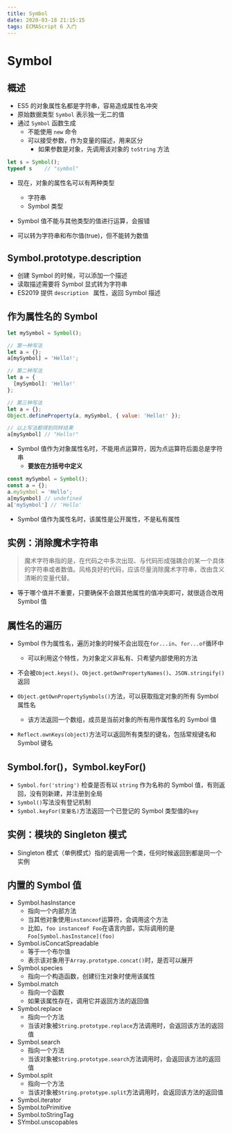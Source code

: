 ```yaml
---
title: Symbol
date: 2020-03-18 21:15:15
tags: ECMAScript 6 入门
---
```




# Symbol

## 概述

* ES5 的对象属性名都是字符串，容易造成属性名冲突
* 原始数据类型 `Symbol` 表示独一无二的值
* 通过 `Symbol` 函数生成
	* 不能使用 `new` 命令
	* 可以接受参数，作为变量的描述，用来区分
		* 如果参数是对象，先调用该对象的 `toString` 方法

```js
let s = Symbol();
typeof s	// "symbol"
```

* 现在，对象的属性名可以有两种类型
	* 字符串
	* Symbol 类型

* Symbol 值不能与其他类型的值进行运算，会报错
* 可以转为字符串和布尔值(true)，但不能转为数值

## Symbol.prototype.description

* 创建 Symbol 的时候，可以添加一个描述
* 读取描述需要将 Symbol 显式转为字符串
* ES2019 提供  `description ` 属性，返回 Symbol 描述

## 作为属性名的 Symbol

```js
let mySymbol = Symbol();

// 第一种写法
let a = {};
a[mySymbol] = 'Hello!';

// 第二种写法
let a = {
  [mySymbol]: 'Hello!'
};

// 第三种写法
let a = {};
Object.defineProperty(a, mySymbol, { value: 'Hello!' });

// 以上写法都得到同样结果
a[mySymbol] // "Hello!"
```

* Symbol 值作为对象属性名时，不能用点运算符，因为点运算符后面总是字符串
	* **要放在方括号中定义**

```js
const mySymbol = Symbol();
const a = {};
a.mySymbol = 'Hello';
a[mySymbol]	// undefined
a['mySymbol'] // 'Hello'
```

* Symbol 值作为属性名时，该属性是公开属性，不是私有属性

## 实例：消除魔术字符串

> 魔术字符串指的是，在代码之中多次出现、与代码形成强耦合的某一个具体的字符串或者数值。风格良好的代码，应该尽量消除魔术字符串，改由含义清晰的变量代替。

* 等于哪个值并不重要，只要确保不会跟其他属性的值冲突即可，就很适合改用 Symbol 值

## 属性名的遍历

* Symbol 作为属性名，遍历对象的时候不会出现在`for...in`、`for...of`循环中
	* 可以利用这个特性，为对象定义非私有、只希望内部使用的方法
* 不会被`Object.keys()`、`Object.getOwnPropertyNames()`、`JSON.stringify()` 返回

* `Object.getOwnPropertySymbols()`方法，可以获取指定对象的所有 Symbol 属性名
	* 该方法返回一个数组，成员是当前对象的所有用作属性名的 Symbol 值
* `Reflect.ownKeys(object)`方法可以返回所有类型的键名，包括常规键名和 Symbol 键名

## Symbol.for()，Symbol.keyFor()

* `Symbol.for('string')` 检查是否有以 `string` 作为名称的 Symbol 值，有则返回，没有则新建，并注册到全局
* `Symbol()`写法没有登记机制
* `Symbol.keyFor(变量名)`方法返回一个已登记的 Symbol 类型值的`key`

## 实例：模块的 Singleton 模式

* Singleton 模式（单例模式）指的是调用一个类，任何时候返回到都是同一个实例

## 内置的 Symbol 值

* Symbol.hasInstance
	* 指向一个内部方法
	* 当其他对象使用`instanceof`运算符，会调用这个方法
	* 比如，`foo instanceof Foo`在语言内部，实际调用的是`Foo[Symbol.hasInstance](foo)`
* Symbol.isConcatSpreadable
	* 等于一个布尔值
	* 表示该对象用于`Array.prototype.concat()`时，是否可以展开
* Symbol.species
	* 指向一个构造函数，创建衍生对象时使用该属性
* Symbol.match
	* 指向一个函数
	* 如果该属性存在，调用它并返回方法的返回值
* Symbol.replace
	* 指向一个方法
	* 当该对象被`String.prototype.replace`方法调用时，会返回该方法的返回值
* Symbol.search
	* 指向一个方法
	* 当该对象被`String.prototype.search`方法调用时，会返回该方法的返回值
* Symbol.split
	* 指向一个方法
	* 当该对象被`String.prototype.split`方法调用时，会返回该方法的返回值
* Symbol.iterator
* Symbol.toPrimitive
* Symbol.toStringTag
* SYmbol.unscopables





















